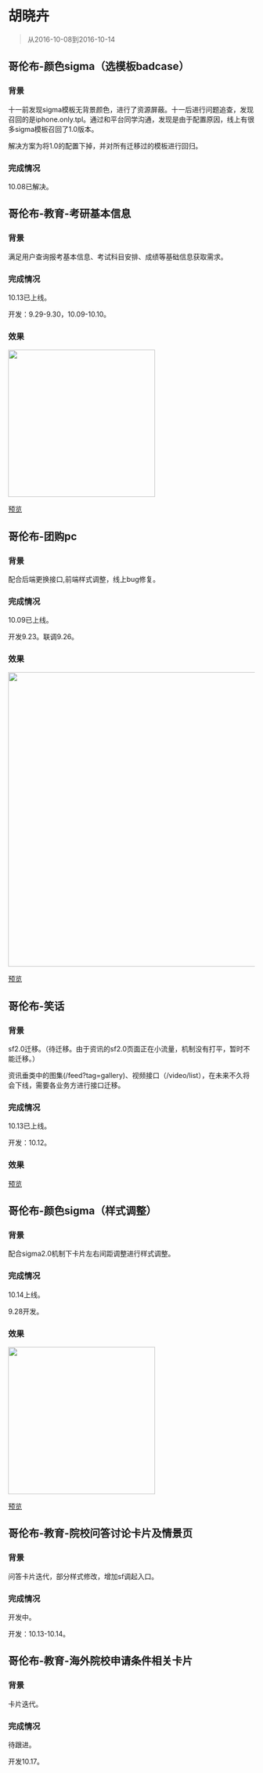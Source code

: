 # 胡晓卉

> 从2016-10-08到2016-10-14

## 哥伦布-颜色sigma（选模板badcase）

### 背景

十一前发现sigma模板无背景颜色，进行了资源屏蔽。十一后进行问题追查，发现召回的是iphone.only.tpl。通过和平台同学沟通，发现是由于配置原因，线上有很多sigma模板召回了1.0版本。

解决方案为将1.0的配置下掉，并对所有迁移过的模板进行回归。

### 完成情况

10.08已解决。

## 哥伦布-教育-考研基本信息

### 背景

满足用户查询报考基本信息、考试科目安排、成绩等基础信息获取需求。

### 完成情况

10.13已上线。

开发：9.29-9.30，10.09-10.10。

### 效果

<img src="../2016-10-14/img/huxiaohui02/hxh19.png" width="300px">

[预览](https://m.baidu.com/s?word=考研)

## 哥伦布-团购pc

### 背景

配合后端更换接口,前端样式调整，线上bug修复。

### 完成情况

10.09已上线。

开发9.23。联调9.26。

### 效果

<img src="../2016-09-30/img/huxiaohui02/hxh16.png" width="600px">

[预览](https://www.baidu.com/s?ie=UTF-8&wd=%E5%8C%97%E4%BA%AC%E7%81%AB%E9%94%85)

## 哥伦布-笑话

### 背景

sf2.0迁移。（待迁移。由于资讯的sf2.0页面正在小流量，机制没有打平，暂时不能迁移。）

资讯垂类中的图集(/feed?tag=gallery)、视频接口（/video/list），在未来不久将会下线，需要各业务方进行接口迁移。

### 完成情况

10.13已上线。

开发：10.12。

### 效果

[预览](https://m.baidu.com/s?word=%E7%AC%91%E8%AF%9D&sid=109557)

## 哥伦布-颜色sigma（样式调整）

### 背景

配合sigma2.0机制下卡片左右间距调整进行样式调整。

### 完成情况

10.14上线。

9.28开发。

### 效果

<img src="../2016-10-14/img/huxiaohui02/hxh20.png" width="300px">

[预览](https://www.baidu.com/s?word=%E7%BB%AF%E7%BA%A2%E6%98%AF%E4%BB%80%E4%B9%88%E9%A2%9C%E8%89%B2)

## 哥伦布-教育-院校问答讨论卡片及情景页

### 背景

问答卡片迭代，部分样式修改，增加sf调起入口。

### 完成情况

开发中。

开发：10.13-10.14。

## 哥伦布-教育-海外院校申请条件相关卡片

### 背景

卡片迭代。

### 完成情况

待跟进。

开发10.17。